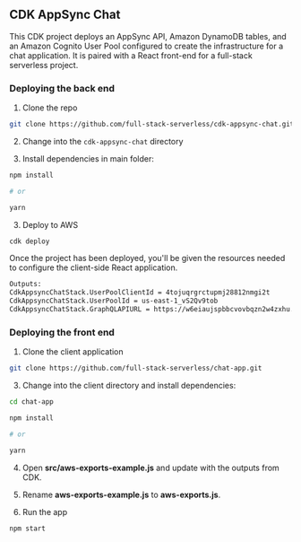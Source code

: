 ## CDK AppSync Chat

This CDK project deploys an AppSync API, Amazon DynamoDB tables, and an Amazon Cognito User Pool configured to create the infrastructure for a chat application. It is paired with a React front-end for a full-stack serverless project.

### Deploying the back end

1. Clone the repo

```sh
git clone https://github.com/full-stack-serverless/cdk-appsync-chat.git
```

2. Change into the `cdk-appsync-chat` directory

3. Install dependencies in main folder:

```sh
npm install

# or

yarn
```

3. Deploy to AWS

```sh
cdk deploy
```

Once the project has been deployed, you'll be given the resources needed to configure the client-side React application.

```sh
Outputs:
CdkAppsyncChatStack.UserPoolClientId = 4tojuqrgrctupmj28812nmgi2t
CdkAppsyncChatStack.UserPoolId = us-east-1_vS2Qv9tob
CdkAppsyncChatStack.GraphQLAPIURL = https://w6eiaujspbbcvovbqzn2w4zxhu.appsync-api.us-east-1.amazonaws.com/graphql
```

### Deploying the front end

1. Clone the client application

```sh
git clone https://github.com/full-stack-serverless/chat-app.git
```

3. Change into the client directory and install dependencies:

```sh
cd chat-app

npm install

# or

yarn
```

4. Open **src/aws-exports-example.js** and update with the outputs from CDK.

5. Rename **aws-exports-example.js** to **aws-exports.js**.

6. Run the app

```sh
npm start
```
